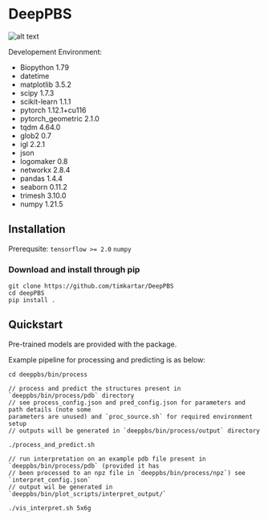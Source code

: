 # DeepPBS

![alt text](https://github.com/timkartar/DeepPBS/blob/main/bin/figs/Fig1_white.png?raw=true)

Developement Environment:

* Biopython 1.79
* datetime 
* matplotlib 3.5.2
* scipy 1.7.3
* scikit-learn 1.1.1
* pytorch 1.12.1+cu116
* pytorch_geometric 2.1.0
* tqdm 4.64.0
* glob2 0.7
* igl 2.2.1
* json
* logomaker 0.8
* networkx 2.8.4
* pandas 1.4.4
* seaborn 0.11.2
* trimesh 3.10.0
* numpy 1.21.5

## Installation

Prerequsite: `tensorflow >= 2.0` `numpy`
### Download and install through pip
```
git clone https://github.com/timkartar/DeepPBS
cd deepPBS
pip install .
```

## Quickstart

Pre-trained models are provided with the package.

Example pipeline for processing and predicting is as below:
```
cd deeppbs/bin/process

// process and predict the structures present in `deeppbs/bin/process/pdb` directory
// see process_config.json and pred_config.json for parameters and path details (note some
parameters are unused) and `proc_source.sh` for required environment setup
// outputs will be generated in `deeppbs/bin/process/output` directory

./process_and_predict.sh

// run interpretation on an example pdb file present in `deeppbs/bin/process/pdb` (provided it has 
// been processed to an npz file in `deeppbs/bin/process/npz`) see `interpret_config.json` 
// output wil be generated in `deeppbs/bin/plot_scripts/interpret_output/`

./vis_interpret.sh 5x6g
```
